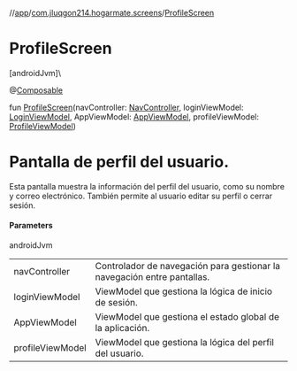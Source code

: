 //[app](../../index.md)/[com.jluqgon214.hogarmate.screens](index.md)/[ProfileScreen](-profile-screen.md)

# ProfileScreen

[androidJvm]\

@[Composable](https://developer.android.com/reference/kotlin/androidx/compose/runtime/Composable.html)

fun [ProfileScreen](-profile-screen.md)(navController: [NavController](https://developer.android.com/reference/kotlin/androidx/navigation/NavController.html), loginViewModel: [LoginViewModel](../com.jluqgon214.hogarmate.viewModel/-login-view-model/index.md), AppViewModel: [AppViewModel](../com.jluqgon214.hogarmate.viewModel/-app-view-model/index.md), profileViewModel: [ProfileViewModel](../com.jluqgon214.hogarmate.viewModel/-profile-view-model/index.md))

# Pantalla de perfil del usuario.

Esta pantalla muestra la información del perfil del usuario, como su nombre y correo electrónico. También permite al usuario editar su perfil o cerrar sesión.

#### Parameters

androidJvm

| | |
|---|---|
| navController | Controlador de navegación para gestionar la navegación entre pantallas. |
| loginViewModel | ViewModel que gestiona la lógica de inicio de sesión. |
| AppViewModel | ViewModel que gestiona el estado global de la aplicación. |
| profileViewModel | ViewModel que gestiona la lógica del perfil del usuario. |
